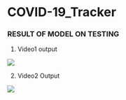 # COVID-19_Tracker
### RESULT OF MODEL ON TESTING 
1. Video1 output

![](https://github.com/vikashnitjsr/COVID-19_Tracker/blob/master/ezgif.com-video-to-gif(1).gif)


2. Video2 Output

![](https://github.com/vikashnitjsr/COVID-19_Tracker/blob/master/output.gif)
